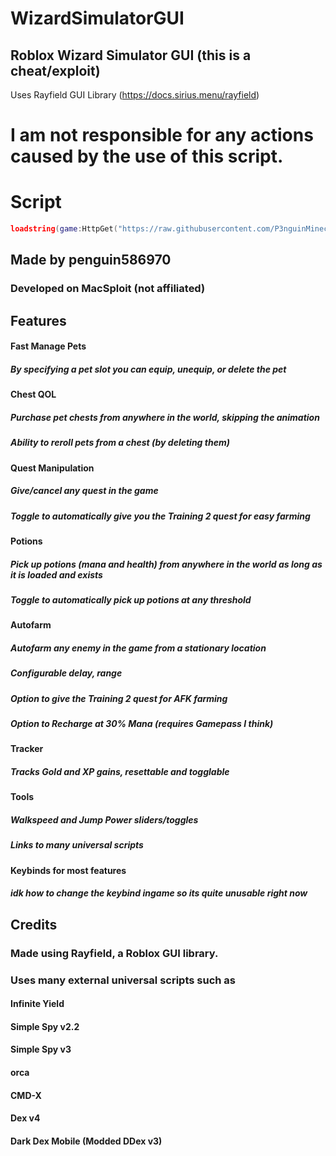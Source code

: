 # WizardSimulatorGUI
## Roblox Wizard Simulator GUI (this is a cheat/exploit)
Uses Rayfield GUI Library (https://docs.sirius.menu/rayfield)

# I am not responsible for any actions caused by the use of this script.


# Script
```lua
loadstring(game:HttpGet("https://raw.githubusercontent.com/P3nguinMinecraft/WizardSimulatorGUI/main/wizardsimulatorgui.lua"))()
```

## Made by penguin586970
### Developed on MacSploit (not affiliated)

## Features
#### Fast Manage Pets
##### By specifying a pet slot you can equip, unequip, or delete the pet

#### Chest QOL
##### Purchase pet chests from anywhere in the world, skipping the animation
##### Ability to reroll pets from a chest (by deleting them)

#### Quest Manipulation
##### Give/cancel any quest in the game
##### Toggle to automatically give you the Training 2 quest for easy farming

#### Potions
##### Pick up potions (mana and health) from anywhere in the world as long as it is loaded and exists
##### Toggle to automatically pick up potions at any threshold

#### Autofarm
##### Autofarm any enemy in the game from a stationary location
##### Configurable delay, range
##### Option to give the Training 2 quest for AFK farming
##### Option to Recharge at 30% Mana (requires Gamepass I think)

#### Tracker
##### Tracks Gold and XP gains, resettable and togglable

#### Tools
##### Walkspeed and Jump Power sliders/toggles
##### Links to many universal scripts

#### Keybinds for most features
##### idk how to change the keybind ingame so its quite unusable right now

## Credits
### Made using Rayfield, a Roblox GUI library.
### Uses many external universal scripts such as
#### Infinite Yield
#### Simple Spy v2.2
#### Simple Spy v3
#### orca
#### CMD-X
#### Dex v4
#### Dark Dex Mobile (Modded DDex v3)
